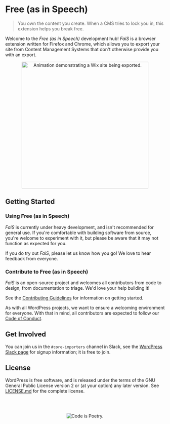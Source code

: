 # Free (as in Speech)

> You own the content you create. When a CMS tries to lock you in, this extension helps you break free.

Welcome to the *Free (as in Speech)* development hub! *FaiS* is a browser extension written for Firefox and Chrome, which allows you to export your site from Content Management Systems that don't otherwise provide you with an export.

<p align="center">
  <img width="400" alt="Animation demonstrating a Wix site being exported." src="https://user-images.githubusercontent.com/352291/113792344-11cea080-9789-11eb-8b97-fb7c363e0063.gif" />
</p>

## Getting Started

### Using Free (as in Speech)

*FaiS* is currently under heavy development, and isn't recommended for general use. If you're comfortable with building software from source, you're welcome to experiment with it, but please be aware that it may not function as expected for you.

If you do try out *FaiS*, please let us know how you go! We love to hear feedback from everyone.

### Contribute to Free (as in Speech)

*FaiS* is an open-source project and welcomes all contributors from code to design, from documentation to triage. We'd love your help building it!

See the [Contributing Guidelines](/CONTRIBUTING.md) for information on getting started.

As with all WordPress projects, we want to ensure a welcoming environment for everyone. With that in mind, all contributors are expected to follow our [Code of Conduct](/CODE_OF_CONDUCT.md).

## Get Involved

You can join us in the `#core-importers` channel in Slack, see the [WordPress Slack page](https://make.wordpress.org/chat/) for signup information; it is free to join.

## License

WordPress is free software, and is released under the terms of the GNU General Public License version 2 or (at your option) any later version. See [LICENSE.md](/LICENSE.md) for the complete license.

<br/><br/><p align="center"><img src="https://s.w.org/style/images/codeispoetry.png?1" alt="Code is Poetry." /></p>
